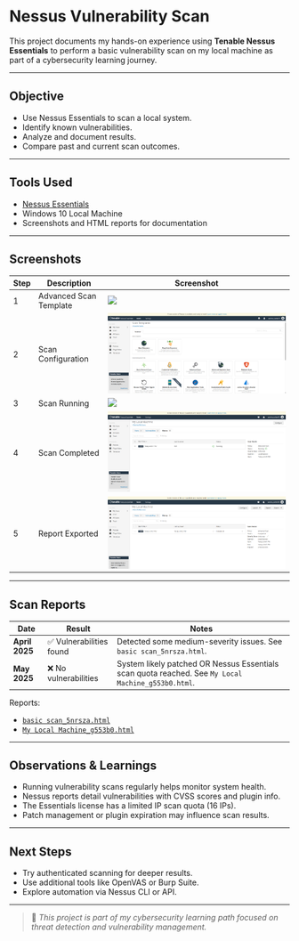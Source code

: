 #  Nessus Vulnerability Scan 

This project documents my hands-on experience using **Tenable Nessus Essentials** to perform a basic vulnerability scan on my local machine as part of a cybersecurity learning journey.

---

##  Objective

- Use Nessus Essentials to scan a local system.
- Identify known vulnerabilities.
- Analyze and document results.
- Compare past and current scan outcomes.

---

##  Tools Used

-  [Nessus Essentials](https://www.tenable.com/products/nessus/nessus-essentials)
-  Windows 10 Local Machine
-  Screenshots and HTML reports for documentation

---

##  Screenshots

| Step | Description | Screenshot |
|------|-------------|------------|
| 1 | Advanced Scan Template | ![](./screenshots/Screenshot%202025-05-29%20203353.png) |
| 2 | Scan Configuration | ![](./screenshots/Screenshot%202025-05-29%20203812.png) |
| 3 | Scan Running | ![](./screenshots/Screenshot%202025-05-29%20204107.png) |
| 4 | Scan Completed | ![](./screenshots/Screenshot%202025-05-29%20204222.png) |
| 5 | Report Exported | ![](./screenshots/Screenshot%202025-05-29%20204511.png) |

---

##  Scan Reports

| Date       | Result         | Notes |
|------------|----------------|-------|
| **April 2025** | ✅ Vulnerabilities found | Detected some medium-severity issues. See `basic scan_5nrsza.html`. |
| **May 2025**   | ❌ No vulnerabilities | System likely patched OR Nessus Essentials scan quota reached. See `My Local Machine_g553b0.html`. |

 Reports:
- [`basic scan_5nrsza.html`](./basic%20scan_5nrsza.html)
- [`My Local Machine_g553b0.html`](./My%20Local%20Machine_g553b0.html)

---

##  Observations & Learnings

- Running vulnerability scans regularly helps monitor system health.
- Nessus reports detail vulnerabilities with CVSS scores and plugin info.
- The Essentials license has a limited IP scan quota (16 IPs).
- Patch management or plugin expiration may influence scan results.

---

##  Next Steps

- Try authenticated scanning for deeper results.
- Use additional tools like OpenVAS or Burp Suite.
- Explore automation via Nessus CLI or API.

---

> 📌 *This project is part of my cybersecurity learning path focused on threat detection and vulnerability management.*

